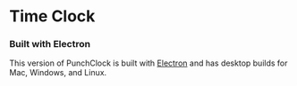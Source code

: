 # Time Clock

### Built with Electron

This version of PunchClock is built with [Electron](https://electron.atom.io/) and has desktop builds for Mac, Windows, and Linux.
